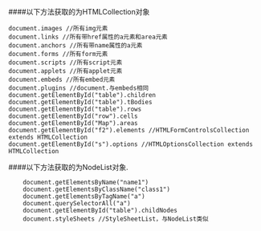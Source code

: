 ####以下方法获取的为HTMLCollection对象

    document.images //所有img元素
    document.links //所有带href属性的a元素和area元素
    document.anchors //所有带name属性的a元素
    document.forms //所有form元素
    document.scripts //所有script元素
    document.applets //所有applet元素
    document.embeds //所有embed元素
    document.plugins //document.与embeds相同
    document.getElementById("table").children
    document.getElementById("table").tBodies
    document.getElementById("table").rows
    document.getElementById("row").cells
    document.getElementById("Map").areas
    document.getElementById("f2").elements //HTMLFormControlsCollection extends HTMLCollection
    document.getElementById("s").options //HTMLOptionsCollection extends HTMLCollection


####以下方法获取的为NodeList对象.

        document.getElementsByName("name1")
        document.getElementsByClassName("class1")  
        document.getElementsByTagName("a")
        document.querySelectorAll("a")
        document.getElementById("table").childNodes
        document.styleSheets //StyleSheetList，与NodeList类似
